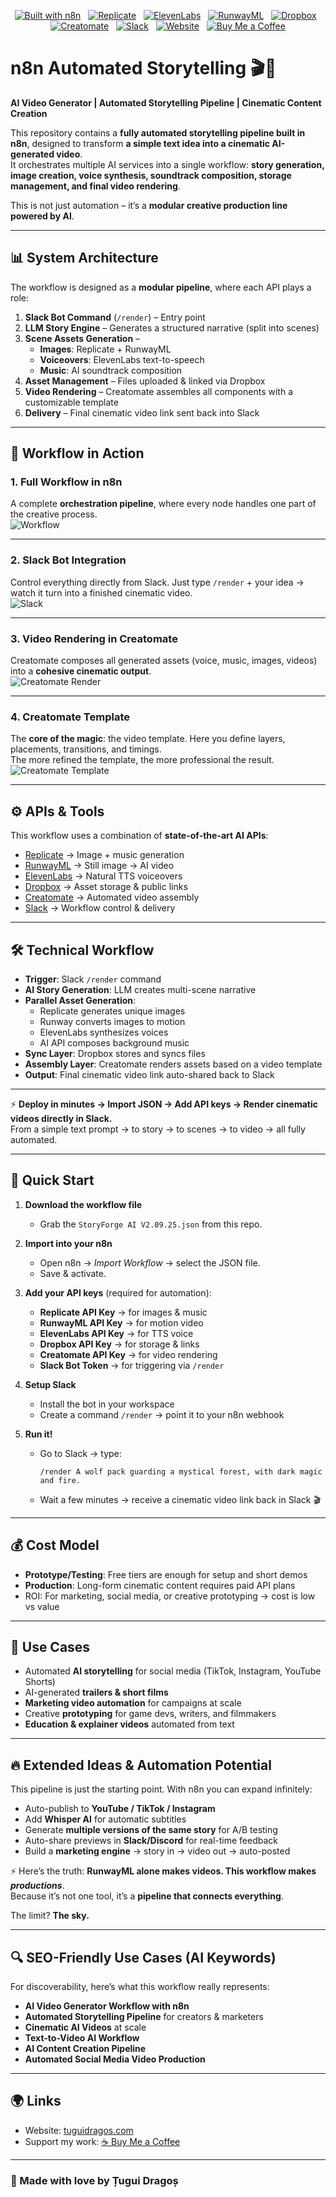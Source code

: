 <div align="center">

[![Built with n8n](https://img.shields.io/badge/Built%20with-n8n-1abc9c?logo=n8n&logoColor=white)](https://n8n.io/) &nbsp;
[![Replicate](https://img.shields.io/badge/API-Replicate-blue?logo=databricks&logoColor=white)](https://replicate.com/) &nbsp;
[![ElevenLabs](https://img.shields.io/badge/Voice-ElevenLabs-orange)](https://elevenlabs.io/) &nbsp;
[![RunwayML](https://img.shields.io/badge/Video-RunwayML-purple)](https://runwayml.com/) &nbsp;
[![Dropbox](https://img.shields.io/badge/Storage-Dropbox-0061FF?logo=dropbox&logoColor=white)](https://dropbox.com/) &nbsp;
[![Creatomate](https://img.shields.io/badge/Render-Creatomate-red)](https://creatomate.com/) &nbsp;
[![Slack](https://img.shields.io/badge/Control-Slack-4A154B?logo=slack&logoColor=white)](https://slack.com/) &nbsp;
[![Website](https://img.shields.io/badge/Visit-tuguidragos.com-0A66C2?logo=google-chrome&logoColor=white)](https://tuguidragos.com) &nbsp;
[![Buy Me a Coffee](https://img.shields.io/badge/Support-Buy%20Me%20a%20Coffee-FFDD00?logo=buymeacoffee&logoColor=black)](https://www.buymeacoffee.com/tuguidragos)

</div>

# n8n Automated Storytelling 🎬🐺  
**AI Video Generator | Automated Storytelling Pipeline | Cinematic Content Creation**

This repository contains a **fully automated storytelling pipeline built in n8n**, designed to transform **a simple text idea into a cinematic AI-generated video**.  
It orchestrates multiple AI services into a single workflow: **story generation, image creation, voice synthesis, soundtrack composition, storage management, and final video rendering**.  

This is not just automation – it’s a **modular creative production line powered by AI**.  

---

## 📊 System Architecture

The workflow is designed as a **modular pipeline**, where each API plays a role:

1. **Slack Bot Command** (`/render`) – Entry point  
2. **LLM Story Engine** – Generates a structured narrative (split into scenes)  
3. **Scene Assets Generation** –  
   - **Images**: Replicate + RunwayML  
   - **Voiceovers**: ElevenLabs text-to-speech  
   - **Music**: AI soundtrack composition  
4. **Asset Management** – Files uploaded & linked via Dropbox  
5. **Video Rendering** – Creatomate assembles all components with a customizable template  
6. **Delivery** – Final cinematic video link sent back into Slack  

---

## 📸 Workflow in Action

### 1. Full Workflow in n8n  
A complete **orchestration pipeline**, where every node handles one part of the creative process.  
![Workflow](https://raw.githubusercontent.com/TuguiDragos/n8n-automated-storytelling/refs/heads/main/Workflow.png)

---

### 2. Slack Bot Integration  
Control everything directly from Slack. Just type `/render` + your idea → watch it turn into a finished cinematic video.  
![Slack](https://raw.githubusercontent.com/TuguiDragos/n8n-automated-storytelling/refs/heads/main/SLACK.png)

---

### 3. Video Rendering in Creatomate  
Creatomate composes all generated assets (voice, music, images, videos) into a **cohesive cinematic output**.  
![Creatomate Render](https://raw.githubusercontent.com/TuguiDragos/n8n-automated-storytelling/refs/heads/main/creatomate-vd.png)

---

### 4. Creatomate Template  
The **core of the magic**: the video template. Here you define layers, placements, transitions, and timings.  
The more refined the template, the more professional the result.  
![Creatomate Template](https://raw.githubusercontent.com/TuguiDragos/n8n-automated-storytelling/refs/heads/main/template.png)

---

## ⚙️ APIs & Tools

This workflow uses a combination of **state-of-the-art AI APIs**:  

- [Replicate](https://replicate.com) → Image + music generation  
- [RunwayML](https://runwayml.com) → Still image → AI video  
- [ElevenLabs](https://elevenlabs.io) → Natural TTS voiceovers  
- [Dropbox](https://dropbox.com) → Asset storage & public links  
- [Creatomate](https://creatomate.com) → Automated video assembly  
- [Slack](https://slack.com) → Workflow control & delivery  

---

## 🛠️ Technical Workflow

- **Trigger**: Slack `/render` command  
- **AI Story Generation**: LLM creates multi-scene narrative  
- **Parallel Asset Generation**:  
  - Replicate generates unique images  
  - Runway converts images to motion  
  - ElevenLabs synthesizes voices  
  - AI API composes background music  
- **Sync Layer**: Dropbox stores and syncs files  
- **Assembly Layer**: Creatomate renders assets based on a video template  
- **Output**: Final cinematic video link auto-shared back to Slack  

---

⚡ **Deploy in minutes → Import JSON → Add API keys → Render cinematic videos directly in Slack.**  
From a simple text prompt → to story → to scenes → to video → all fully automated.  

---

## 🚀 Quick Start

1. **Download the workflow file**  
   - Grab the `StoryForge AI V2.09.25.json` from this repo.

2. **Import into your n8n**  
   - Open n8n → *Import Workflow* → select the JSON file.  
   - Save & activate.  

3. **Add your API keys** (required for automation):  
   - **Replicate API Key** → for images & music  
   - **RunwayML API Key** → for motion video  
   - **ElevenLabs API Key** → for TTS voice  
   - **Dropbox API Key** → for storage & links  
   - **Creatomate API Key** → for video rendering  
   - **Slack Bot Token** → for triggering via `/render`  

4. **Setup Slack**  
   - Install the bot in your workspace  
   - Create a command `/render` → point it to your n8n webhook  

5. **Run it!**  
   - Go to Slack → type:  
     ```
     /render A wolf pack guarding a mystical forest, with dark magic and fire.
     ```  
   - Wait a few minutes → receive a cinematic video link back in Slack 🎬  

---

## 💰 Cost Model

- **Prototype/Testing**: Free tiers are enough for setup and short demos  
- **Production**: Long-form cinematic content requires paid API plans  
- ROI: For marketing, social media, or creative prototyping → cost is low vs value  

---

## 🎯 Use Cases

- Automated **AI storytelling** for social media (TikTok, Instagram, YouTube Shorts)  
- AI-generated **trailers & short films**  
- **Marketing video automation** for campaigns at scale  
- Creative **prototyping** for game devs, writers, and filmmakers  
- **Education & explainer videos** automated from text  

---

## 🔥 Extended Ideas & Automation Potential

This pipeline is just the starting point. With n8n you can expand infinitely:

- Auto-publish to **YouTube / TikTok / Instagram**  
- Add **Whisper AI** for automatic subtitles  
- Generate **multiple versions of the same story** for A/B testing  
- Auto-share previews in **Slack/Discord** for real-time feedback  
- Build a **marketing engine** → story in → video out → auto-posted  

⚡ Here’s the truth: **RunwayML alone makes videos. This workflow makes *productions***.  
Because it’s not one tool, it’s a **pipeline that connects everything**.  

The limit? **The sky.**  

---

## 🔍 SEO-Friendly Use Cases (AI Keywords)

For discoverability, here’s what this workflow really represents:  

- **AI Video Generator Workflow with n8n**  
- **Automated Storytelling Pipeline** for creators & marketers  
- **Cinematic AI Videos** at scale  
- **Text-to-Video AI Workflow**  
- **AI Content Creation Pipeline**  
- **Automated Social Media Video Production**  

---

## 🌍 Links

- Website: [tuguidragos.com](https://tuguidragos.com)  
- Support my work: [☕ Buy Me a Coffee](https://www.buymeacoffee.com/tuguidragos)  

---

### 🖤 Made with love by Țugui Dragoș  
